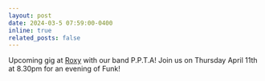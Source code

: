 ```yaml
---
layout: post
date: 2024-03-5 07:59:00-0400
inline: true
related_posts: false
---
```


Upcoming gig at [Roxy](https://www.roxymusikbar.ch/event-details/ppta) with our band P.P.T.A! Join us on Thursday April 11th at 8.30pm for an evening of Funk!
